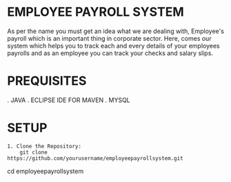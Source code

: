 # EMPLOYEE PAYROLL SYSTEM
As per the name you must get an idea what we are dealing with, Employee's payroll which is an important thing in corporate sector. Here, comes our system which helps you to track each and every details of your employees payrolls and as an employee you can track your checks and salary slips. 
# PREQUISITES
. JAVA
. ECLIPSE IDE FOR MAVEN
. MYSQL
# SETUP
	1. Clone the Repository:
 		git clone https://github.com/yourusername/employeepayrollsystem.git
cd employeepayrollsystem

